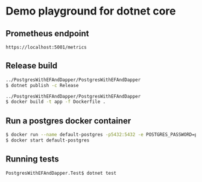 # Demo playground for dotnet core

## Prometheus endpoint
```
https://localhost:5001/metrics
```

## Release build
```bash
../PostgresWithEFAndDapper/PostgresWithEFAndDapper
$ dotnet publish -c Release

../PostgresWithEFAndDapper/PostgresWithEFAndDapper
$ docker build -t app -f Dockerfile .
```

## Run a postgres docker container
```bash
$ docker run --name default-postgres -p5432:5432 -e POSTGRES_PASSWORD=postgres -d postgres
$ docker start default-postgres
```

## Running tests
```bash
PostgresWithEFAndDapper.Test$ dotnet test
```